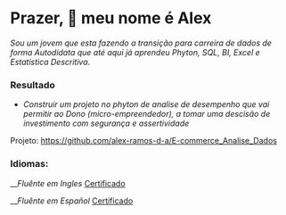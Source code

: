 # Prazer, 👋 meu nome é Alex

*Sou um jovem que esta fazendo a transição para carreira de dados de forma Autodidata que até 
aqui já aprendeu Phyton, SQL, BI, Excel e Estatistica Descritiva*.

### Resultado
* *Construir um projeto no phyton de analise de desempenho que vai permitir ao Dono (micro-empreendedor),
a tomar uma descisão de investimento com segurança e assertividade*

Projeto: https://github.com/alex-ramos-d-a/E-commerce_Analise_Dados

### Idiomas:

 __*Fluênte em Ingles*  [Certificado](https://drive.google.com/file/d/197P04wtePTgguAEkeXB__W5whi6or9Ko/view?usp=share_link)
  
 __*Fluênte em Español*  [Certificado](https://drive.google.com/file/d/1KRxI7A5JlrzRdkBRotGuyhfN10ctxRQm/view?usp=share_link)
